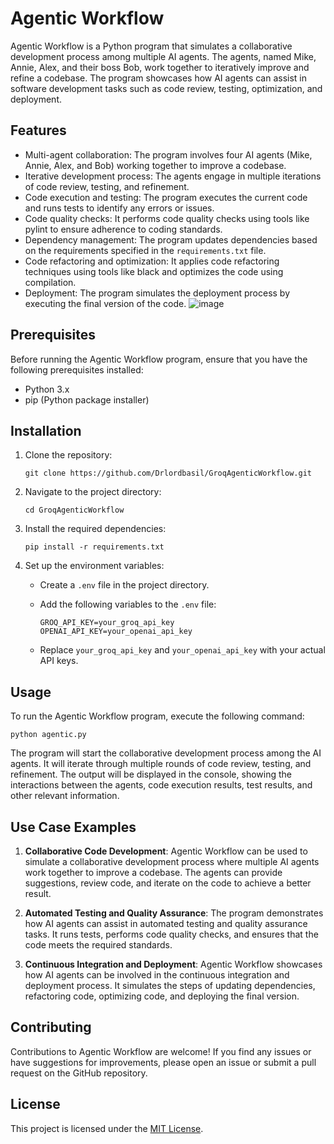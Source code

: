# Agentic Workflow

Agentic Workflow is a Python program that simulates a collaborative development process among multiple AI agents. The agents, named Mike, Annie, Alex, and their boss Bob, work together to iteratively improve and refine a codebase. The program showcases how AI agents can assist in software development tasks such as code review, testing, optimization, and deployment.

## Features

- Multi-agent collaboration: The program involves four AI agents (Mike, Annie, Alex, and Bob) working together to improve a codebase.
- Iterative development process: The agents engage in multiple iterations of code review, testing, and refinement.
- Code execution and testing: The program executes the current code and runs tests to identify any errors or issues.
- Code quality checks: It performs code quality checks using tools like pylint to ensure adherence to coding standards.
- Dependency management: The program updates dependencies based on the requirements specified in the `requirements.txt` file.
- Code refactoring and optimization: It applies code refactoring techniques using tools like black and optimizes the code using compilation.
- Deployment: The program simulates the deployment process by executing the final version of the code.
![image](https://github.com/Drlordbasil/GroqAgenticWorkflow/assets/126736516/e8980c6a-0c07-4f34-a4a8-9a09f9961c40)

## Prerequisites

Before running the Agentic Workflow program, ensure that you have the following prerequisites installed:

- Python 3.x
- pip (Python package installer)

## Installation

1. Clone the repository:

   ```
   git clone https://github.com/Drlordbasil/GroqAgenticWorkflow.git
   ```

2. Navigate to the project directory:

   ```
   cd GroqAgenticWorkflow
   ```

3. Install the required dependencies: 

   ```
   pip install -r requirements.txt
   ```

4. Set up the environment variables:

   - Create a `.env` file in the project directory.
   - Add the following variables to the `.env` file:

     ```
     GROQ_API_KEY=your_groq_api_key
     OPENAI_API_KEY=your_openai_api_key
     ```

   - Replace `your_groq_api_key` and `your_openai_api_key` with your actual API keys.

## Usage

To run the Agentic Workflow program, execute the following command:

```
python agentic.py
```

The program will start the collaborative development process among the AI agents. It will iterate through multiple rounds of code review, testing, and refinement. The output will be displayed in the console, showing the interactions between the agents, code execution results, test results, and other relevant information.

## Use Case Examples

1. **Collaborative Code Development**: Agentic Workflow can be used to simulate a collaborative development process where multiple AI agents work together to improve a codebase. The agents can provide suggestions, review code, and iterate on the code to achieve a better result.

2. **Automated Testing and Quality Assurance**: The program demonstrates how AI agents can assist in automated testing and quality assurance tasks. It runs tests, performs code quality checks, and ensures that the code meets the required standards.

3. **Continuous Integration and Deployment**: Agentic Workflow showcases how AI agents can be involved in the continuous integration and deployment process. It simulates the steps of updating dependencies, refactoring code, optimizing code, and deploying the final version.

## Contributing

Contributions to Agentic Workflow are welcome! If you find any issues or have suggestions for improvements, please open an issue or submit a pull request on the GitHub repository.

## License

This project is licensed under the [MIT License](LICENSE).
